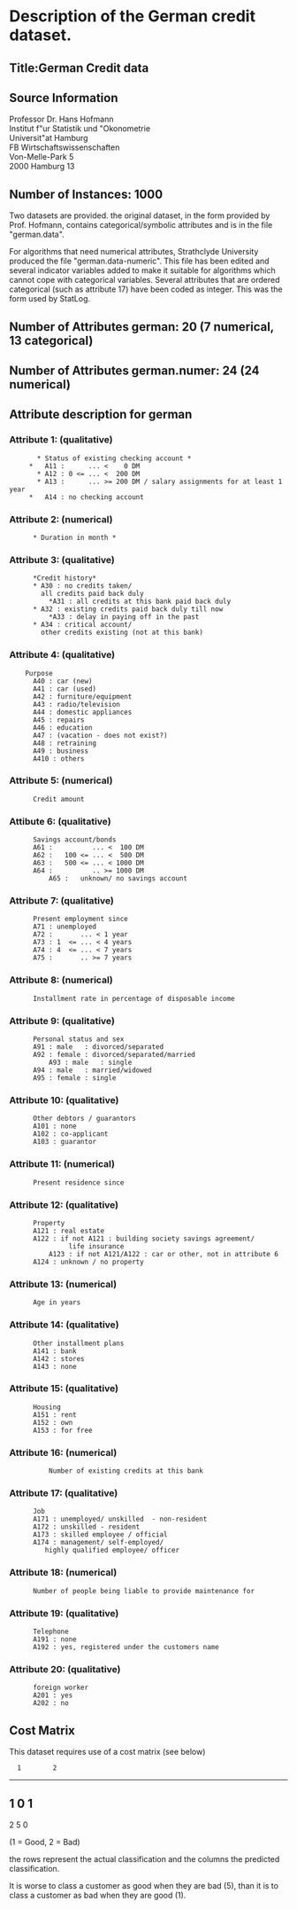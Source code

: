 # Description of the German credit dataset.

## Title:German Credit data

## Source Information

Professor Dr. Hans Hofmann  
Institut f"ur Statistik und "Okonometrie  
Universit"at Hamburg  
FB Wirtschaftswissenschaften  
Von-Melle-Park 5    
2000 Hamburg 13 

## Number of Instances:  1000

Two datasets are provided.  the original dataset, in the form provided
by Prof. Hofmann, contains categorical/symbolic attributes and
is in the file "german.data".   
 
For algorithms that need numerical attributes, Strathclyde University 
produced the file "german.data-numeric".  This file has been edited 
and several indicator variables added to make it suitable for 
algorithms which cannot cope with categorical variables.   Several
attributes that are ordered categorical (such as attribute 17) have
been coded as integer.    This was the form used by StatLog.


## Number of Attributes german: 20 (7 numerical, 13 categorical)
## Number of Attributes german.numer: 24 (24 numerical)


## Attribute description for german

### Attribute 1:  (qualitative)
	       * Status of existing checking account *
         *   A11 :      ... <    0 DM
	       * A12 : 0 <= ... <  200 DM
	       * A13 :      ... >= 200 DM / salary assignments for at least 1 year
         *   A14 : no checking account

### Attribute 2:  (numerical)
	      * Duration in month *

### Attribute 3:  (qualitative)
	      *Credit history*
	      * A30 : no credits taken/
		    all credits paid back duly
              *A31 : all credits at this bank paid back duly
	      * A32 : existing credits paid back duly till now
              *A33 : delay in paying off in the past
	      * A34 : critical account/
		    other credits existing (not at this bank)

### Attribute 4:  (qualitative)
        Purpose
	      A40 : car (new)
	      A41 : car (used)
	      A42 : furniture/equipment
	      A43 : radio/television
	      A44 : domestic appliances
	      A45 : repairs
	      A46 : education
	      A47 : (vacation - does not exist?)
	      A48 : retraining
	      A49 : business
	      A410 : others

### Attribute 5:  (numerical)
	      Credit amount

### Attibute 6:  (qualitative)
	      Savings account/bonds
	      A61 :          ... <  100 DM
	      A62 :   100 <= ... <  500 DM
	      A63 :   500 <= ... < 1000 DM
	      A64 :          .. >= 1000 DM
              A65 :   unknown/ no savings account

### Attribute 7:  (qualitative)
	      Present employment since
	      A71 : unemployed
	      A72 :       ... < 1 year
	      A73 : 1  <= ... < 4 years  
	      A74 : 4  <= ... < 7 years
	      A75 :       .. >= 7 years

### Attribute 8:  (numerical)
	      Installment rate in percentage of disposable income

### Attribute 9:  (qualitative)
	      Personal status and sex
	      A91 : male   : divorced/separated
	      A92 : female : divorced/separated/married
              A93 : male   : single
	      A94 : male   : married/widowed
	      A95 : female : single

### Attribute 10: (qualitative)
	      Other debtors / guarantors
	      A101 : none
	      A102 : co-applicant
	      A103 : guarantor

### Attribute 11: (numerical)
	      Present residence since

### Attribute 12: (qualitative)
	      Property
	      A121 : real estate
	      A122 : if not A121 : building society savings agreement/
				   life insurance
              A123 : if not A121/A122 : car or other, not in attribute 6
	      A124 : unknown / no property

### Attribute 13: (numerical)
	      Age in years

### Attribute 14: (qualitative)
	      Other installment plans 
	      A141 : bank
	      A142 : stores
	      A143 : none

### Attribute 15: (qualitative)
	      Housing
	      A151 : rent
	      A152 : own
	      A153 : for free

### Attribute 16: (numerical)
              Number of existing credits at this bank

### Attribute 17: (qualitative)
	      Job
	      A171 : unemployed/ unskilled  - non-resident
	      A172 : unskilled - resident
	      A173 : skilled employee / official
	      A174 : management/ self-employed/
		     highly qualified employee/ officer

### Attribute 18: (numerical)
	      Number of people being liable to provide maintenance for

### Attribute 19: (qualitative)
	      Telephone
	      A191 : none
	      A192 : yes, registered under the customers name

### Attribute 20: (qualitative)
	      foreign worker
	      A201 : yes
	      A202 : no



## Cost Matrix

This dataset requires use of a cost matrix (see below)


      1        2
----------------------------
  1   0        1
-----------------------
  2   5        0

(1 = Good,  2 = Bad)

the rows represent the actual classification and the columns
the predicted classification.

It is worse to class a customer as good when they are bad (5), 
than it is to class a customer as bad when they are good (1).



